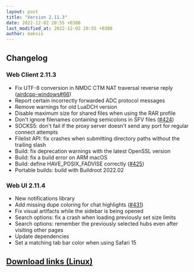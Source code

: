 ```yaml
---
layout: post
title: "Version 2.11.3"
date: 2022-12-02 20:55 +0300
last_modified_at: 2022-12-02 20:55 +0300
author: maksis
---
```


<!--more-->

## Changelog

### Web Client 2.11.3

- Fix UTF-8 conversion in NMDC CTM NAT traversal reverse reply ([airdcpp-windows#66](https://github.com/airdcpp/airdcpp-windows/pull/66))
- Report certain incorrectly forwarded ADC protocol messages
- Remove warnings for old LuaDCH version
- Disable maximum size for shared files when using the RAR profile
- Don't ignore filenames containing semicolons in SFV files ([#424](https://github.com/airdcpp-web/airdcpp-webclient/issues/424))
- SOCKS5: don't fail if the proxy server doesn't send any port for regular connect attempts
- Filelist API: fix crashes when submitting directory paths without the trailing slash
- Build: fix deprecation warnings with the latest OpenSSL version
- Build: fix a build error on ARM macOS
- Build: define HAVE_POSIX_FADVISE correctly ([#425](https://github.com/airdcpp-web/airdcpp-webclient/issues/425))
- Portable builds: build with Buildroot 2022.02

### Web UI 2.11.4

- New notifications library
- Add missing dupe coloring for chat highlights ([#431](https://github.com/airdcpp-web/airdcpp-webclient/issues/431))
- Fix visual artifacts while the sidebar is being opened
- Search options: fix a crash when loading previously set size limits
- Search options: remember the previously selected hubs even after visiting other pages
- Update dependencies
- Set a matching tab bar color when using Safari 15

## [Download links (Linux)](/docs/installation/linux-binaries.html)
